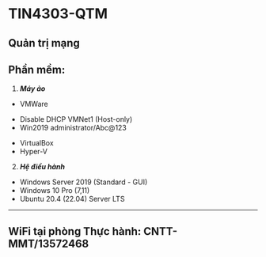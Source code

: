 # TIN4303-QTM
## Quản trị mạng
## Phần mềm:
1. ___Máy ảo___
 - VMWare
  + Disable DHCP VMNet1 (Host-only)
  + Win2019 administrator/Abc@123

 - VirtualBox
 - Hyper-V
2. ___Hệ điều hành___
 - Windows Server 2019 (Standard - GUI)
 - Windows 10 Pro (7,11)
 - Ubuntu 20.4 (22.04) Server LTS

---
## WiFi tại phòng Thực hành: CNTT-MMT/13572468
